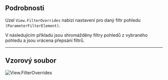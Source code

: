 ## Podrobnosti
Uzel `View.FilterOverrides` nabízí nastavení pro daný filtr pohledu `(ParameterFilterElement)`.

V následujícím příkladu jsou shromážděny filtry pohledů z vybraného pohledu a jsou vrácena přepsání filtrů.

___
## Vzorový soubor

![View.FilterOverrides](./Revit.Elements.Views.View.FilterOverrides_img.jpg)
